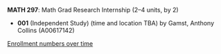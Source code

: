 **MATH 297**: Math Grad Research Internship (2–4 units, by 2)

- **001** (Independent Study) (time and location TBA) by Gamst, Anthony Collins (A00617142)

[Enrollment numbers over time](./MATH297.tsv)
